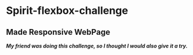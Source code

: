# Spirit-flexbox-challenge

## Made Responsive WebPage

_**My friend was doing this challenge, so I thought I would also give it a try.**_
